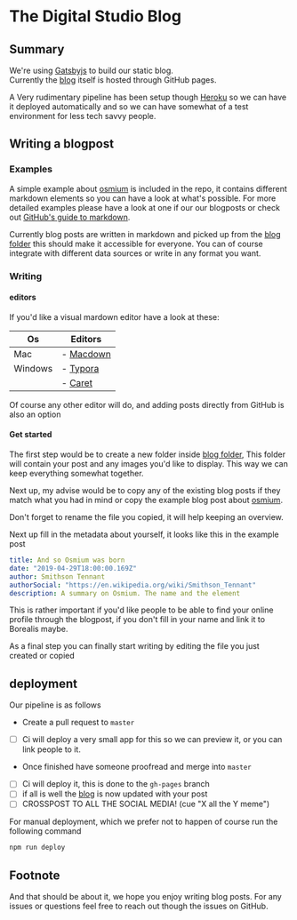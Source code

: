 # The Digital Studio Blog

## Summary

We're using [Gatsbyjs](https://www.gatsbyjs.org/) to build our static blog.  
Currently the [blog](https://blog.borealisdigitalstudio.com) itself is hosted through GitHub pages.

A Very rudimentary pipeline has been setup though [Heroku](https://www.heroku.com) so we can have it deployed automatically and so we can have somewhat of a test environment for less tech savvy people.

## Writing a blogpost

### Examples
A simple example about [osmium](/src/examples/blog-post.md) is included in the repo, it contains different markdown elements so you can have a look at what's possible. For more detailed examples please have a look at one if our our blogposts or check out [GitHub's guide to markdown](https://guides.github.com/features/mastering-markdown/).

Currently blog posts are written in markdown and picked up from the [blog folder](/content/blog/) this should make it accessible for everyone. You can of course integrate with different data sources or write in any format you want.

### Writing

#### editors
If you'd like a visual mardown editor have a look at these:

| Os      | Editors                                    |
|---------|--------------------------------------------|
| Mac     | - [Macdown](https://macdown.uranusjr.com/) |
| Windows | - [Typora](https://typora.io/)             |
|         | - [Caret](https://caret.io/)               |

Of course any other editor will do, and adding posts directly from GitHub is also an option

#### Get started

The first step would be to create a new folder inside [blog folder](/content/blog/), This folder will contain your post and any images you'd like to display. This way we can keep everything somewhat together.

Next up, my advise would be to copy any of the existing blog posts if they match what you had in mind or copy the example blog post about [osmium](/src/examples/blog-post.md).

Don't forget to rename the file you copied, it will help keeping an overview.

Next up fill in the metadata about yourself, it looks like this in the example post
```yml
title: And so Osmium was born
date: "2019-04-29T18:00:00.169Z"
author: Smithson Tennant
authorSocial: "https://en.wikipedia.org/wiki/Smithson_Tennant"
description: A summary on Osmium. The name and the element
```
This is rather important if you'd like people to be able to find your online profile through the blogpost, if you don't fill in your name and link it to Borealis maybe.

As a final step you can finally start writing by editing the file you just created or copied

## deployment

Our pipeline is as follows

 - Create a pull request to `master`
 - [ ] Ci will deploy a very small app for this so we can preview it, or you can link people to it.
 - Once finished have someone proofread and merge into `master`
 - [ ] Ci will deploy it, this is done to the `gh-pages` branch
 - [ ] if all is well the [blog](https://blog.borealisdigitalstudio.com) is now updated with your post
 - [ ] CROSSPOST TO ALL THE SOCIAL MEDIA! (cue "X all the Y meme")

For manual deployment, which we prefer not to happen of course run the following command

```bash
npm run deploy
```

## Footnote

And that should be about it, we hope you enjoy writing blog posts. 
For any issues or questions feel free to reach out though the issues on GitHub.


